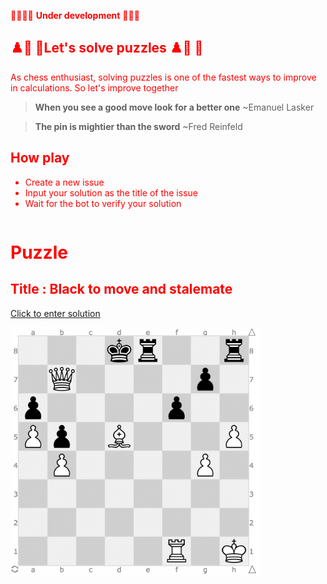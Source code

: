 

<div class ='container' style ="color:red">

<div class ='left' style ="display: inline-block">
  
🚧🚧🚧🚧 **Under development** 🚧🚧🚧
## ♟️🐴 👑Let's solve puzzles ♟️🐴 👑
As chess enthusiast, solving puzzles is one of the fastest ways to improve in calculations. 
So let's improve together 

  > **When you see a good move look for a better one** ~Emanuel Lasker

  > **The pin is mightier than the sword**  ~Fred Reinfeld
## How play
 - Create a new issue 
 - Input your solution as the title of the issue
 - Wait for the bot to verify your solution

  
</div>

<div class = 'right' style ="display: inline-block">
  
# Puzzle
## Title : Black to move and stalemate 
[Click to enter solution](https://github.com/bradley-Amuj/bradley-Amuj/issues)
  
<img src="https://github.com/bradley-Amuj/bradley-Amuj/blob/main/defaultImage.png" alt="current_puzzle" width="400"/>
</div>

</div>
